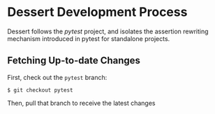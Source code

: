 # Dessert Development Process

Dessert follows the *pytest* project, and isolates the assertion rewriting mechanism introduced in pytest for standalone projects.

## Fetching Up-to-date Changes

First, check out the `pytest` branch:

```
$ git checkout pytest
```

Then, pull that branch to receive the latest changes
